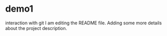 # demo1
interaction with git
I am editing the README file. Adding some more details about the project description.
